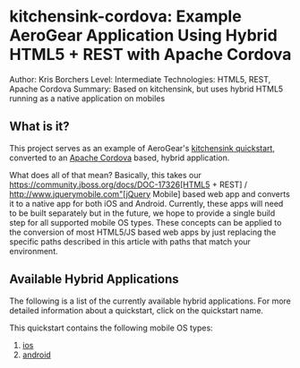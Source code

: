 kitchensink-cordova: Example AeroGear Application Using Hybrid HTML5 + REST with Apache Cordova
===============================================================================================
Author: Kris Borchers
Level: Intermediate
Technologies: HTML5, REST, Apache Cordova
Summary: Based on kitchensink, but uses hybrid HTML5 running as a native application on mobiles

What is it?
-----------

This project serves as an example of AeroGear's [kitchensink quickstart](http://www.github.com/aerogear/as-quickstarts/tree/master/kitchensink-html5-mobile), converted to an [Apache Cordova](http://incubator.apache.org/cordova/) based, hybrid application. 

What does all of that mean? Basically, this takes our https://community.jboss.org/docs/DOC-17326[HTML5 + REST] / http://www.jquerymobile.com"[jQuery Mobile] based web app and converts it to a native app for both iOS and Android. Currently, these apps will need to be built separately but in the future, we hope to provide a single build step for all supported mobile OS types. These concepts can be applied to the conversion of most HTML5/JS based web apps by just replacing the specific paths described in this article with paths that match your environment.

Available Hybrid Applications 
-----------------------------

The following is a list of the currently available hybrid applications. 
For more detailed information about a quickstart, click on the quickstart name.

This quickstart contains the following mobile OS types:

1. [ios](/kitchensink-cordova/ios/README.md) 
2. [android](/kitchensink-cordova/android/README.md)
